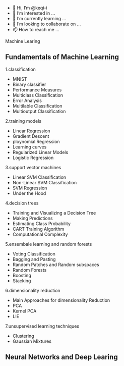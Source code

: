 - 👋 Hi, I’m @keqi-i
- 👀 I’m interested in ...
- 🌱 I’m currently learning ...
- 💞️ I’m looking to collaborate on ...
- 📫 How to reach me ...

<!---
keqi-i/keqi-i is a ✨ special ✨ repository because its `README.md` (this file) appears on your GitHub profile.
You can click the Preview link to take a look at your changes.
--->

Machine Learing 

Fundamentals of Machine Learning
-
1.classification
- MNIST
- Binary classifier
- Performance Measures
- Multiclass Classification
- Error Analysis
- Multilable Classification
- Multioutput Classification

2.training models
- Linear Regression
- Gradient Descent
- ploynomial Regression
- Learning curves
- Regularized Linear Models
- Logistic Regression

3.support vector machines
- Linear SVM Classification
- Non-Linear SVM Classification
- SVM Regression
- Under the Hood

4.decision trees
- Training and Visualizing a Decision Tree
- Making Predictions
- Estimating Class Probability
- CART Training Algorithm
- Computational Complexity

5.ensembale learning and random forests
- Voting Classification
- Bagging and Pasting
- Random Patches and Random subspaces
- Random Forests
- Boosting
- Stacking

6.dimensionality reduction
- Main Approaches for dimensionality Reduction
- PCA
- Kernel PCA
- LIE

7.unsupervised learning techniques
- Clustering
- Gaussian Mixtures


Neural Networks and Deep Learing
-



